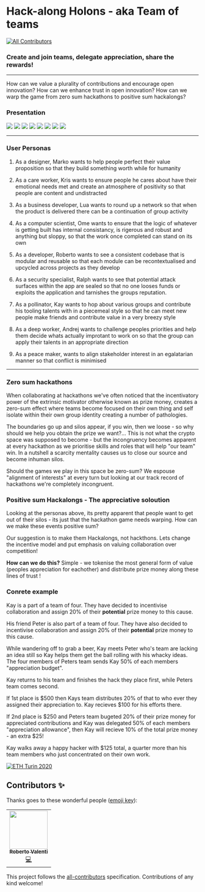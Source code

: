 # Hack-along Holons - aka Team of teams
<!-- ALL-CONTRIBUTORS-BADGE:START - Do not remove or modify this section -->
[![All Contributors](https://img.shields.io/badge/all_contributors-1-orange.svg?style=flat-square)](#contributors-)
<!-- ALL-CONTRIBUTORS-BADGE:END -->

### Create and join teams, delegate appreciation, share the rewards!
--------

How can we value a plurality of contributions and encourage open innovation?
How can we enhance trust in open innovation?
How can we warp the game from zero sum hackathons to positive sum hackalongs?

### Presentation
![](images/presie4.png)
![](images/frontend.jpg)
![](images/presie5.png)
![](images/presie6.png)
![](images/presie7.png)
![](images/presie8.png)
![](images/presie9.png)
![](images/presie10.png)

--------
### User Personas

1) As a designer, Marko wants to help people perfect their value proposition so that they build something worth while for humanity

2) As a care worker, Kris wants to ensure people he cares about have their emotional needs met and create an atmosphere of positivity so that people are content and undistracted

3) As a business developer, Lua wants to round up a network so that when the product is delivered there can be a continuation of group activity

4) As a computer scientist, Ome wants to ensure that the logic of whatever is getting built has internal consistancy, is rigerous and robust and anything but sloppy, so that the work once completed can stand on its own

5) As a developer, Roberto wants to see a consistent codebase that is modular and reusable so that each module can be recontextualised and upcycled across projects as they develop

6) As a security specialist, Ralph wants to see that potential attack surfaces within the app are sealed so that no one looses funds or exploits the application and tarnishes the groups reputation.

7) As a pollinator, Kay wants to hop about various groups and contribute his tooling talents with in a piecemeal style so that he can meet new people make friends and contribute value in a very breezy style

8) As a deep worker, Andrej wants to challenge peoples priorities and help them decide whats actually improtant to work on so that the group can apply their talents in an appropriate direction

9) As a peace maker, wants to align stakeholder interest in an egalatarian manner so that conflict is minimised

----------

### Zero sum hackathons

When collaborating at hackathons we've often noticed that the incentivatory power of the extrinsic motivator otherwise known as prize money, creates a zero-sum effect where teams become focused on their own thing and self isolate within their own group identity creating a number of pathologies.

The boundaries go up and silos appear, if you win, then we loose - so why should we help you obtain the prize we want?... This is not what the crypto space was supposed to become - but the incongruency becomes apparent at every hackathon as we prioritise skills and roles that will help "our team" win. In a nutshell a scarcity mentality causes us to close our source and become inhuman silos.

Should the games we play in this space be zero-sum? We espouse "alignment of interests" at every turn but looking at our track record of hackathons we're completely incongruent.

### Positive sum Hackalongs - The appreciative soloution
Looking at the personas above, its pretty apparent that people want to get out of their silos - its just that the hackathon game needs warping. How can we make these events positive sum?

Our suggestion is to make them Hackalongs, not hackthons. Lets change the incentive model and put emphasis on valuing collaboration over competition!

**How can we do this?** Simple - we tokenise the most general form of value (peoples appreciation for eachother) and distribute prize money along these lines of trust !

### Conrete example
Kay is a part of a team of four. They have decided to incentivise collaboration and assign 20% of their **potential** prize money to this cause.

His friend Peter is also part of a team of four. They have also decided to incentivise collaboration and assign 20% of their **potential** prize money to this cause.

While wandering off to grab a beer, Kay meets Peter who's team are lacking an idea still so Kay helps them get the ball rolling with his whacky ideas. The four members of Peters team sends Kay 50% of each members "appreciation budget".

Kay returns to his team and finishes the hack they place first, while Peters team comes second.

If 1st place is $500 then Kays team distributes 20% of that to who ever they assigned their appreciation to. Kay recieves $100 for his efforts there.

If 2nd place is $250 and Peters team bugeted 20% of their prize money for appreciated contributions and Kay was delegated 50% of each members "appreciation allowance", then Kay will recieve 10% of the total prize money - an extra $25!

Kay walks away a happy hacker with $125 total, a quarter more than his team members who just concentrated on their own work.

[![ETH Turin 2020](https://img.shields.io/badge/%CE%9E-ETH%20Turin%202020-F64060.svg)](https://ethturin.com)

## Contributors ✨

Thanks goes to these wonderful people ([emoji key](https://allcontributors.org/docs/en/emoji-key)):

<!-- ALL-CONTRIBUTORS-LIST:START - Do not remove or modify this section -->
<!-- prettier-ignore-start -->
<!-- markdownlint-disable -->
<table>
  <tr>
    <td align="center"><a href="http://www.liminalvillage.com"><img src="https://avatars0.githubusercontent.com/u/596489?v=4" width="100px;" alt=""/><br /><sub><b>Roberto Valenti</b></sub></a><br /><a href="https://github.com/hack-along/hack-along-holons/commits?author=robertovalenti" title="Code">💻</a></td>
  </tr>
</table>

<!-- markdownlint-enable -->
<!-- prettier-ignore-end -->
<!-- ALL-CONTRIBUTORS-LIST:END -->

This project follows the [all-contributors](https://github.com/all-contributors/all-contributors) specification. Contributions of any kind welcome!